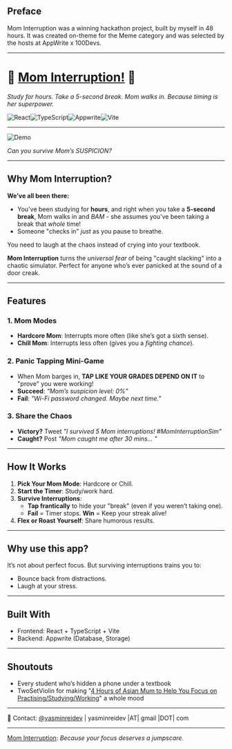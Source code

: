 ## Preface
Mom Interruption was a winning hackathon project, built by myself in 48 hours. It was created on-theme for the Meme category and was selected by the hosts at AppWrite x 100Devs.

---

# 🚨 [Mom Interruption!](https://mom-interruption.vercel.app) 🍝
*Study for hours. Take a 5-second break. Mom walks in. Because timing is her superpower.*  

![React](https://img.shields.io/badge/React-20232A?style=flat&logo=react&logoColor=white)![TypeScript](https://img.shields.io/badge/TypeScript-3178C6?style=flat&logo=typescript&logoColor=white)![Appwrite](https://img.shields.io/badge/Appwrite-F02E65?style=flat&logo=appwrite&logoColor=white)![Vite](https://img.shields.io/badge/Vite-646CFF?style=flat&logo=Vite&logoColor=white)

---

![Demo](https://i.giphy.com/IdT9VcpfZFxhoMb7wH.webp)

*Can you survive Mom’s SUSPICION?*  

---

## Why Mom Interruption?  
**We’ve all been there:**
- You've been studying for **hours**, and right when you take a **5-second break**, Mom walks in and *BAM* - she assumes you’ve been taking a break that *whole* time!  
- Someone "checks in" *just* as you pause to breathe.  

You need to laugh at the chaos instead of crying into your textbook.
 
**Mom Interruption** turns the *universal fear* of being "caught slacking" into a chaotic simulator. Perfect for anyone who’s ever panicked at the sound of a door creak.

---

## Features  
### 1️. **Mom Modes**  
- **Hardcore Mom**: Interrupts more often (like she’s got a sixth sense).  
- **Chill Mom**: Interrupts less often (gives you a *fighting chance*).

### 2️. **Panic Tapping Mini-Game**  
- When Mom barges in, **TAP LIKE YOUR GRADES DEPEND ON IT** to "prove" you were working!  
- **Succeed**: *"Mom’s suspicion level: 0%"*  
- **Fail**: *"Wi-Fi password changed. Maybe next time."*

### 3. **Share the Chaos**
- **Victory?** Tweet *"I survived 5 Mom interruptions! #MomInterruptionSim"*  
- **Caught?** Post *"Mom caught me after 30 mins… "*   

---

## How It Works  
1. **Pick Your Mom Mode**: Hardcore or Chill.  
2. **Start the Timer**: Study/work hard.  
3. **Survive Interruptions**:  
   - **Tap frantically** to hide your "break" (even if you weren’t taking one).  
   - **Fail** = Timer stops. **Win** = Keep your streak alive!  
4. **Flex or Roast Yourself**: Share humorous results.
  
---

## Why use this app?
It’s not about perfect focus. But surviving interruptions trains you to:  
- Bounce back from distractions.  
- Laugh at your stress.  

---

## Built With
- Frontend: React + TypeScript + Vite
- Backend: Appwrite (Database, Storage)

---

## Shoutouts
- Every student who’s hidden a phone under a textbook
- TwoSetViolin for making "[4 Hours of Asian Mum to Help You Focus on Practising/Studying/Working](https://www.youtube.com/watch?v=3RGEo2Kohb8)" a whole mood

---

📩 Contact: [@yasminreidev](twitter.com/yasminreidev) | yasminreidev |AT| gmail |DOT| com

---

[Mom Interruption](https://mom-interruption.vercel.app): _Because your focus deserves a jumpscare._

